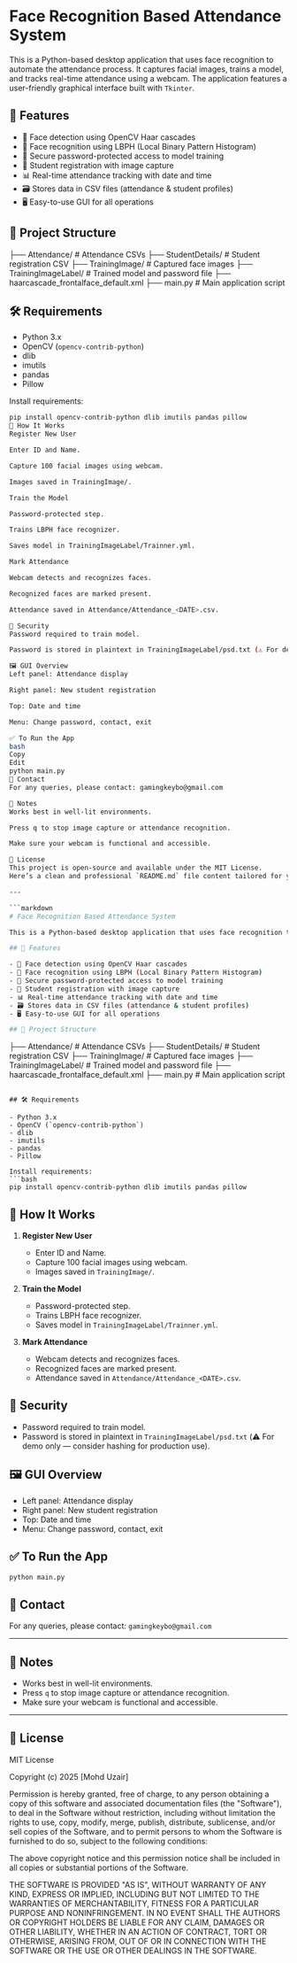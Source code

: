 # Face Recognition Based Attendance System

This is a Python-based desktop application that uses face recognition to automate the attendance process. It captures facial images, trains a model, and tracks real-time attendance using a webcam. The application features a user-friendly graphical interface built with `Tkinter`.

## 🚀 Features

- 🎥 Face detection using OpenCV Haar cascades
- 🧠 Face recognition using LBPH (Local Binary Pattern Histogram)
- 📝 Secure password-protected access to model training
- 🧍 Student registration with image capture
- 📊 Real-time attendance tracking with date and time
- 🗃️ Stores data in CSV files (attendance & student profiles)
- 🖥️ Easy-to-use GUI for all operations

## 📁 Project Structure

├── Attendance/ # Attendance CSVs
├── StudentDetails/ # Student registration CSV
├── TrainingImage/ # Captured face images
├── TrainingImageLabel/ # Trained model and password file
├── haarcascade_frontalface_default.xml
├── main.py # Main application script


## 🛠️ Requirements

- Python 3.x
- OpenCV (`opencv-contrib-python`)
- dlib
- imutils
- pandas
- Pillow

Install requirements:
```bash
pip install opencv-contrib-python dlib imutils pandas pillow
📸 How It Works
Register New User

Enter ID and Name.

Capture 100 facial images using webcam.

Images saved in TrainingImage/.

Train the Model

Password-protected step.

Trains LBPH face recognizer.

Saves model in TrainingImageLabel/Trainner.yml.

Mark Attendance

Webcam detects and recognizes faces.

Recognized faces are marked present.

Attendance saved in Attendance/Attendance_<DATE>.csv.

🔐 Security
Password required to train model.

Password is stored in plaintext in TrainingImageLabel/psd.txt (⚠️ For demo only — consider hashing for production use).

🖼️ GUI Overview
Left panel: Attendance display

Right panel: New student registration

Top: Date and time

Menu: Change password, contact, exit

✅ To Run the App
bash
Copy
Edit
python main.py
📧 Contact
For any queries, please contact: gamingkeybo@gmail.com

📌 Notes
Works best in well-lit environments.

Press q to stop image capture or attendance recognition.

Make sure your webcam is functional and accessible.

📜 License
This project is open-source and available under the MIT License.
Here’s a clean and professional `README.md` file content tailored for your **Face Recognition Based Attendance System** project:

---

```markdown
# Face Recognition Based Attendance System

This is a Python-based desktop application that uses face recognition to automate the attendance process. It captures facial images, trains a model, and tracks real-time attendance using a webcam. The application features a user-friendly graphical interface built with `Tkinter`.

## 🚀 Features

- 🎥 Face detection using OpenCV Haar cascades
- 🧠 Face recognition using LBPH (Local Binary Pattern Histogram)
- 📝 Secure password-protected access to model training
- 🧍 Student registration with image capture
- 📊 Real-time attendance tracking with date and time
- 🗃️ Stores data in CSV files (attendance & student profiles)
- 🖥️ Easy-to-use GUI for all operations

## 📁 Project Structure

```

├── Attendance/               # Attendance CSVs
├── StudentDetails/          # Student registration CSV
├── TrainingImage/           # Captured face images
├── TrainingImageLabel/      # Trained model and password file
├── haarcascade\_frontalface\_default.xml
├── main.py                  # Main application script

````

## 🛠️ Requirements

- Python 3.x
- OpenCV (`opencv-contrib-python`)
- dlib
- imutils
- pandas
- Pillow

Install requirements:
```bash
pip install opencv-contrib-python dlib imutils pandas pillow
````

## 📸 How It Works

1. **Register New User**

   * Enter ID and Name.
   * Capture 100 facial images using webcam.
   * Images saved in `TrainingImage/`.

2. **Train the Model**

   * Password-protected step.
   * Trains LBPH face recognizer.
   * Saves model in `TrainingImageLabel/Trainner.yml`.

3. **Mark Attendance**

   * Webcam detects and recognizes faces.
   * Recognized faces are marked present.
   * Attendance saved in `Attendance/Attendance_<DATE>.csv`.

## 🔐 Security

* Password required to train model.
* Password is stored in plaintext in `TrainingImageLabel/psd.txt` (⚠️ For demo only — consider hashing for production use).

## 🖼️ GUI Overview

* Left panel: Attendance display
* Right panel: New student registration
* Top: Date and time
* Menu: Change password, contact, exit

## ✅ To Run the App

```bash
python main.py
```

## 📧 Contact

For any queries, please contact: `gamingkeybo@gmail.com`

---

## 📌 Notes

* Works best in well-lit environments.
* Press `q` to stop image capture or attendance recognition.
* Make sure your webcam is functional and accessible.

---

## 📜 License

MIT License

Copyright (c) 2025 [Mohd Uzair]

Permission is hereby granted, free of charge, to any person obtaining a copy
of this software and associated documentation files (the "Software"), to deal
in the Software without restriction, including without limitation the rights
to use, copy, modify, merge, publish, distribute, sublicense, and/or sell
copies of the Software, and to permit persons to whom the Software is
furnished to do so, subject to the following conditions:

The above copyright notice and this permission notice shall be included in all
copies or substantial portions of the Software.

THE SOFTWARE IS PROVIDED "AS IS", WITHOUT WARRANTY OF ANY KIND, EXPRESS OR
IMPLIED, INCLUDING BUT NOT LIMITED TO THE WARRANTIES OF MERCHANTABILITY,
FITNESS FOR A PARTICULAR PURPOSE AND NONINFRINGEMENT. IN NO EVENT SHALL THE
AUTHORS OR COPYRIGHT HOLDERS BE LIABLE FOR ANY CLAIM, DAMAGES OR OTHER
LIABILITY, WHETHER IN AN ACTION OF CONTRACT, TORT OR OTHERWISE, ARISING FROM,
OUT OF OR IN CONNECTION WITH THE SOFTWARE OR THE USE OR OTHER DEALINGS IN THE
SOFTWARE.


